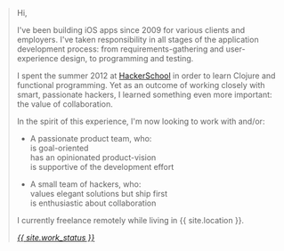 > Hi,
>  
> I've been building iOS apps since 2009 for various clients and employers. I've taken responsibility in all stages of the application development process: from requirements-gathering and user-experience design, to programming and testing.
>
> I spent the summer 2012 at [HackerSchool](http://www.hackerschool.com) in order to learn Clojure and functional programming. Yet as an outcome of working closely with smart, passionate hackers, I learned something even more important: the value of collaboration.
>
> In the spirit of this experience, I'm now looking to work with and/or:
>
>  - A passionate product team, who:  
>    is goal-oriented  
>    has an opinionated product-vision  
>    is supportive of the development effort
>
> - A small team of hackers, who:  
>    values elegant solutions but ship first  
>    is enthusiastic about collaboration
>
> I currently freelance remotely while living in {{ site.location }}.
>
> [*{{ site.work_status }}*](mailto:julienfantin@gmail.com?subject=Hi)
